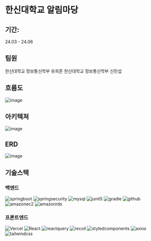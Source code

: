 # 한신대학교 알림마당

## 기간: 
24.03 - 24.06

## 팀원
한신대학교 정보통신학부 유희준
한신대학교 정보통신학부 신민섭
## 흐름도
![image](https://github.com/HS-Notification-Field/.github/assets/92840513/9584f105-94f0-4aec-b360-531844317c99)

## 아키텍쳐
![image](https://github.com/HS-Notification-Field/.github/assets/92840513/03eb602c-5b17-46ca-a82a-837144a3f29e)

## ERD
![image](https://github.com/HS-Notification-Field/.github/assets/92840513/24ea0d7a-9eec-4134-a57d-82acded9c2c5)

## 기술스택
### 백엔드
![springboot](https://img.shields.io/badge/springboot-6DB33F.svg?style=for-the-badge&logo=springboot&logoColor=white) 
![springsecurity](https://img.shields.io/badge/springsecurity-6DB33F.svg?style=for-the-badge&logo=springsecurity&logoColor=white) 
![mysql](https://img.shields.io/badge/mysql-%2300f.svg?style=for-the-badge&logo=mysql&logoColor=white)
![junit5](https://img.shields.io/badge/junit5-25A162.svg?style=for-the-badge&logo=junit5&logoColor=white) 
![gradle](https://img.shields.io/badge/gradle-02303A.svg?style=for-the-badge&logo=gradle&logoColor=white) 
![github](https://img.shields.io/badge/github-181717.svg?style=for-the-badge&logo=github&logoColor=white) 
![amazonec2](https://img.shields.io/badge/amazonec2-FF9900.svg?style=for-the-badge&logo=amazonec2&logoColor=white) 
![amazonrds](https://img.shields.io/badge/amazonrds-527FFF.svg?style=for-the-badge&logo=amazonrds&logoColor=white) 

### 프론트엔드
![Vercel](https://img.shields.io/badge/vercel-000000.svg?style=for-the-badge&logo=vercel&logoColor=white) 
![React](https://img.shields.io/badge/react-2320232a.svg?style=for-the-badge&logo=react&logoColor=white) 
![reactquery](https://img.shields.io/badge/reactquery-FF4154.svg?style=for-the-badge&logo=reactquery&logoColor=white) 
![recoil](https://img.shields.io/badge/recoil-3578E5.svg?style=for-the-badge&logo=recoil&logoColor=white) 
![styledcomponents](https://img.shields.io/badge/styledcomponents-DB7093.svg?style=for-the-badge&logo=styledcomponents&logoColor=white) 
![axios](https://img.shields.io/badge/axios-5A29E4.svg?style=for-the-badge&logo=axios&logoColor=white) 
![tailwindcss](https://img.shields.io/badge/tailwindcss-06B6D4.svg?style=for-the-badge&logo=tailwindcss&logoColor=white) 
